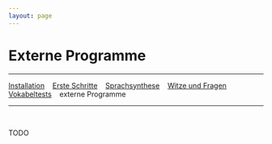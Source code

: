 ```yaml
---
layout: page
---
```

# Externe Programme
---
[Installation](/download.html) &nbsp;&nbsp; [Erste Schritte](ersteschritte.html) &nbsp;&nbsp; [Sprachsynthese](sprachsynthese.html) &nbsp;&nbsp; [Witze und Fragen](witzeundfragen.html) &nbsp;&nbsp; [Vokabeltests](vokabeltest.html) &nbsp;&nbsp; externe Programme

---
&nbsp;

TODO

